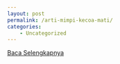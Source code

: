```yaml
---
layout: post
permalink: /arti-mimpi-kecoa-mati/
categories:
    - Uncategorized
---
```


[Baca Selengkapnya](/06)